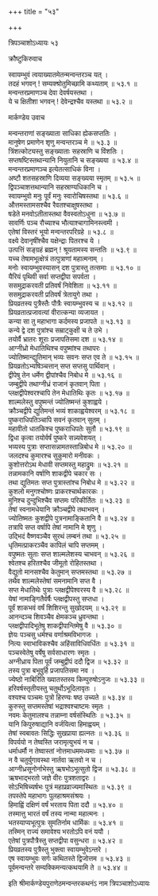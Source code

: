 +++
title = "५३"

+++

त्रिपञ्चाशोऽध्यायः ५३  

क्रौष्टुकिरुवाच  

स्वायम्भुवं त्वयाख्यातमेतन्मन्वन्तरञ्च यत् ।  
तदहं भगवन् ! सम्यक्श्रोतुमिच्छामि कथ्यताम्  ॥ ५३.१ ॥  
मन्वन्तरप्रमाणञ्च देवा देवर्षयस्तथा  ।  
ये च क्षितीशा भगवन् ! देवेन्द्रश्चैव यस्तथा  ॥ ५३.२ ॥  

मार्कण्डेय उवाच  

मन्वन्तराणां सङ्ख्याता साधिका ह्येकसप्ततिः  ।  
मानुषेण प्रमाणेन शृणु मन्वन्तरञ्च मे  ॥ ५३.३ ॥  
त्रिंशत्कोट्यस्तु सङ्ख्याताः सहस्राणि च विंशतिः  ।  
सप्तषष्टिस्तथान्यानि नियुतानि च सङ्ख्यया  ॥ ५३.४ ॥  
मन्वन्तरप्रमाणञ्च इत्येतत्साधिकं विना  ।  
अष्टौ शतसहस्राणि दिव्यया सङ्ख्यया स्मृतम्  ॥ ५३.५ ॥  
द्विपञ्चाशत्तथान्यानि सहस्राण्यधिकानि च  ।  
स्वायम्भुवो मनुः पूर्वं मनुः स्वारोचिषस्तथा  ॥ ५३.६ ॥  
औत्तमस्तामसश्चैव रैवतश्चाक्षुषस्तथा  ।  
षडेते मनवोऽतीतास्तथा वैवस्वतोऽधुना  ॥ ५३.७ ॥  
सावर्णिः पञ्च रौच्याश्च भौत्याश्चागामिनस्त्वमी  ।  
एतेषां विस्तरं भूयो मन्वन्तरपरिग्रहे  ॥ ५३.८ ॥  
वक्ष्ये देवानृषींश्चैव यक्षेन्द्राः पितरश्च ये  ।  
उत्पत्तिं सङ्ग्रहं ब्रह्मन् ! श्रूयतामस्य सन्ततिः  ॥ ५३.९ ॥  
यच्च तेषामभूत्क्षेत्रं तत्पुत्राणां महात्मनाम्  ।  
मनोः स्वायम्भुवस्यासन् दश पुत्रास्तु तत्समाः  ॥ ५३.१० ॥  
यैरियं पृथिवी सर्वा सप्तद्वीपा सपर्वता  ।  
ससमुद्राकरवती प्रतिवर्षं निवेशिता  ॥ ५३.११ ॥  
ससमुद्राकरवती प्रतिवर्षं त्रेतायुगे तथा  ।  
प्रियव्रतस्य पुत्रैस्तैः पौत्रैः स्वायम्भुवस्य च  ॥ ५३.१२ ॥  
प्रियव्रतात्प्रजावत्यां वीरात्कन्या व्यजायत  ।  
कन्या सा तु महाभागा कर्दमस्य प्रजापते  ॥ ५३.१३ ॥  
कन्ये द्वे दश पुत्रांश्च सम्राट्कुक्षी च ते उभे  ।  
तयोर्वै भ्रातरः शूराः प्रजापतिसमा दश  ॥ ५३.१४ ॥  
आग्नीध्रो मेधातिथिश्च वपुष्मांश्च तथापरः  ।  
ज्योतिष्मान्द्युतिमान् भव्यः सवनः सप्त एव ते  ॥ ५३.१५ ॥  
प्रियव्रतोऽभ्यषिञ्चत्तान् सप्त सप्तसु पार्थिवान्  ।  
द्वीपेषु तेन धर्मेण द्वीपांश्चैव निबोध मे  ॥ ५३.१६ ॥  
जम्बुद्वीपे तथाग्नीध्रं राजानं कृतवान् पिता  ।  
प्लक्षद्वीपेश्वरश्चापि तेन मेधातिथिः कृतः  ॥ ५३.१७ ॥  
शाल्मलेस्तु वपुष्मन्तं ज्योतिष्मन्तं कुशाह्वये  ।  
क्रौञ्चद्वीपे द्युतिमन्तं भव्यं शाकाह्वयेश्वरम्  ॥ ५३.१८ ॥  
पुष्कराधिपतिञ्चापि सवनं कृतवान् सुतम्  ।  
महावीतो धातकिश्च पुष्कराधिपतेः सुतौ  ॥ ५३.१९ ॥  
द्विधा कृत्वा तयोर्वर्षं पुष्करे सन्न्यवेशयत् ।  
भव्यस्य पुत्राः सप्तासन्नामतस्तान्निबोध मे  ॥ ५३.२० ॥  
जलदश्च कुमारश्च सुकुमारो मनीवकः  ।  
कुशोत्तरोऽथ मेधावी सप्तमस्तु महाद्रुमः  ॥ ५३.२१ ॥  
तन्नामकानि वर्षाणि शाकद्वीपे चकार सः  ।  
तथा द्युतिमतः सप्त पुत्रास्तांश्च निबोध मे  ॥ ५३.२२ ॥  
कुशलो मनुगश्चोष्णः प्राकरश्चार्थकारकः  ।  
मुनिश्च दुन्दुभिश्चैव सप्तमः परिकीर्तितः  ॥ ५३.२३ ॥  
तेषां स्वनामधेयानि क्रौञ्चद्वीपे तथाभवन्  ।  
ज्योतिष्मतः कुशद्वीपे पुत्रनामाङ्कितानि वै  ॥ ५३.२४ ॥  
तत्रापि सप्त वर्षापि तेषां नामानि मे शृणु  ।  
उद्भिदं वैष्णवञ्चैव सुरथं लम्बनं तथा  ॥ ५३.२५ ॥  
धृतिमत्प्राकरञ्चैव कापिलं चापि सप्तमम्  ।  
वपुष्मतः सुताः सप्त शाल्मलेशस्य चाभवन्  ॥ ५३.२६ ॥  
श्वेतश्च हरितश्चैव जीमूतो रोहितस्तथा  ।  
वैद्युतो मानसश्चैव केतुमान् सप्तमस्तथा  ॥ ५३.२७ ॥  
तथैव शाल्मलेस्तेषां समनामानि सप्त वै  ।  
सप्त मेधातिथेः पुत्राः प्लक्षद्वीपेश्वरस्य वै  ॥ ५३.२८ ॥  
येषां नामाङ्गितैर्वर्षैः प्लक्षद्वीपस्तु सप्तधा  ।  
पूर्वं शाकभवं वर्षं शिशिरन्तु सुखोदयम्  ॥ ५३.२९ ॥  
आनन्दञ्च शिवञ्चैव क्षेमकञ्च ध्रुवन्तथा  ।  
प्लक्षद्वीपादिभूतेषु शाकद्वीपान्तिमेषु वै  ॥ ५३.३० ॥  
ज्ञेयः पञ्चसु धर्मश्च वर्णाश्रमविभागजः  ।  
नित्यः स्वाभाविकश्चैव अहिंसाविधिवर्धितः  ॥ ५३.३१ ॥  
पञ्चस्वेतेषु वर्षेषु सर्वसाधारणः स्मृतः  ।  
अग्नीध्राय पिता पूर्वं जम्बुद्वीपं ददौ द्विज  ॥ ५३.३२ ॥  
तस्य पुत्रा बभूवुर्हि प्रजापतिसमा नव  ।  
ज्येष्ठो नाबिरिति ख्यातस्तस्य किम्पुरुषोऽनुजः  ॥ ५३.३३ ॥  
हरिवर्षस्तृतीयस्तु चतुर्थोऽभूदिलावृतः  ।  
वश्यश्च पञ्चमः पुत्रो हिरण्यः षष्ठ उच्यते  ॥ ५३.३४ ॥  
कुरुस्तु सप्तमस्तेषां भद्राश्वश्चाष्टमः स्मृतः  ।  
नवमः केतुमालश्च तन्नाम्ना वर्षसंस्थितिः  ॥ ५३.३५ ॥  
यानि किपुरुषाद्यानि वर्जयित्वा हिमाह्वयम्  ।  
तेषां स्वबावतः सिद्धिः सुखप्राया ह्यत्नतः  ॥ ५३.३६ ॥  
विपर्ययो न तेष्वस्ति जरामृत्युभयं न च  ।  
धर्माधर्मौ न तेष्वास्तां नोत्तमाधममध्यमाः  ॥ ५३.३७ ॥  
न वै चतुर्युगावस्था नार्तवा ऋतवो न च  ।  
आग्नीध्रसूनोर्नाभेस्तु ऋषभोऽभूत्सुतो द्विज  ॥ ५३.३८ ॥  
ऋषभाद्भरतो जज्ञे वीरः पुत्रशताद्वरः  ।  
सोऽभिषिच्यर्षभः पुत्रं महाप्रव्राज्यमास्थितः  ॥ ५३.३९ ॥  
तपस्तेपे महाभागः पुलहाश्रमसंश्रयः  ।  
हिमाह्विं दक्षिणं वर्षं भरताय पिता ददौ  ॥ ५३.४० ॥  
तस्मात्तु भारतं वर्षं तस्य नान्मा महात्मनः  ।  
भतस्याप्यभूत्पुत्रः सुमतिर्नाम धार्मिकः  ॥ ५३.४१ ॥  
तस्मिन् राज्यं समावेश्य भरतोऽपि वनं ययौ  ।  
एतेषां पुत्रपौत्रैस्तु सप्तद्वीपा वसुन्धरा  ॥ ५३.४२ ॥  
प्रियव्रतस्य पुत्रैस्तु भुक्त्वा स्वायम्भुवेऽन्तरे  ।  
एष स्वायम्भुवः सर्गः कथितस्ते द्विजोत्तम  ॥ ५३.४३ ॥  
पूर्वमन्वन्तरे सम्यक्किमन्यत्कथयामि ते  ॥ ५३.४४ ॥  

इति श्रीमार्कण्डेयपुराणेठमन्वन्तरकथनंऽ नाम त्रिपञ्चाशोऽध्यायः  
